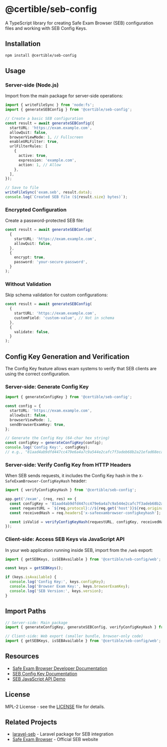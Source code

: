 # @certible/seb-config

A TypeScript library for creating Safe Exam Browser (SEB) configuration files and working with SEB Config Keys.

## Installation

```bash
npm install @certible/seb-config
```

## Usage

### Server-side (Node.js)

Import from the main package for server-side operations:

```typescript
import { writeFileSync } from 'node:fs';
import { generateSEBConfig } from '@certible/seb-config';

// Create a basic SEB configuration
const result = await generateSEBConfig({
  startURL: 'https://exam.example.com',
  allowQuit: false,
  browserViewMode: 1, // Fullscreen
  enableURLFilter: true,
  urlFilterRules: [
    {
      active: true,
      expression: 'example.com',
      action: 1, // Allow
    },
  ],
});

// Save to file
writeFileSync('exam.seb', result.data);
console.log(`Created SEB file (${result.size} bytes)`);
```

### Encrypted Configuration

Create a password-protected SEB file:

```typescript
const result = await generateSEBConfig(
  {
    startURL: 'https://exam.example.com',
    allowQuit: false,
  },
  {
    encrypt: true,
    password: 'your-secure-password',
  }
);
```

### Without Validation

Skip schema validation for custom configurations:

```typescript
const result = await generateSEBConfig(
  {
    startURL: 'https://exam.example.com',
    customField: 'custom-value', // Not in schema
  },
  {
    validate: false,
  }
);
```

## Config Key Generation and Verification

The Config Key feature allows exam systems to verify that SEB clients are using the correct configuration.

### Server-side: Generate Config Key

```typescript
import { generateConfigKey } from '@certible/seb-config';

const config = {
  startURL: 'https://exam.example.com',
  allowQuit: false,
  browserViewMode: 1,
  sendBrowserExamKey: true,
};

// Generate the Config Key (64-char hex string)
const configKey = generateConfigKey(config);
console.log('Config Key:', configKey);
// e.g., "81aad4ab9dfd447cc479e6a4a7c9a544e2cafc7f3adeb68b2a21efad68eca4dc"
```

### Server-side: Verify Config Key from HTTP Headers

When SEB sends requests, it includes the Config Key hash in the `X-SafeExamBrowser-ConfigKeyHash` header:

```typescript
import { verifyConfigKeyHash } from '@certible/seb-config';

app.get('/exam', (req, res) => {
  const configKey = '81aad4ab9dfd447cc479e6a4a7c9a544e2cafc7f3adeb68b2a21efad68eca4dc';
  const requestURL = `${req.protocol}://${req.get('host')}${req.originalUrl}`;
  const receivedHash = req.headers['x-safeexambrowser-configkeyhash'];

  const isValid = verifyConfigKeyHash(requestURL, configKey, receivedHash);
});
```

### Client-side: Access SEB Keys via JavaScript API

In your web application running inside SEB, import from the `/web` export:

```typescript
import { getSEBKeys, isSEBAvailable } from '@certible/seb-config/web';

const keys = getSEBKeys();

if (keys.isAvailable) {
  console.log('Config Key:', keys.configKey);
  console.log('Browser Exam Key:', keys.browserExamKey);
  console.log('SEB Version:', keys.version);
}
```

## Import Paths

```typescript
// Server-side: Main package
import { generateConfigKey, generateSEBConfig, verifyConfigKeyHash } from '@certible/seb-config';

// Client-side: Web export (smaller bundle, browser-only code)
import { getSEBKeys, isSEBAvailable } from '@certible/seb-config/web';
```

## Resources

- [Safe Exam Browser Developer Documentation](https://safeexambrowser.org/developer/)
- [SEB Config Key Documentation](https://safeexambrowser.org/developer/seb-config-key.html)
- [SEB JavaScript API Demo](http://safeexambrowser.org/exams/bek_ck_new.html)

## License

MPL-2 License - see the [LICENSE](LICENSE) file for details.

## Related Projects

- [laravel-seb](https://github.com/ndum/laravel-seb) - Laravel package for SEB integration
- [Safe Exam Browser](https://safeexambrowser.org/) - Official SEB website
